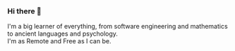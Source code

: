 ### Hi there 👋  
I'm a big learner of everything, from software engineering and mathematics to ancient languages and psychology.  
I'm as Remote and Free as I can be.  
